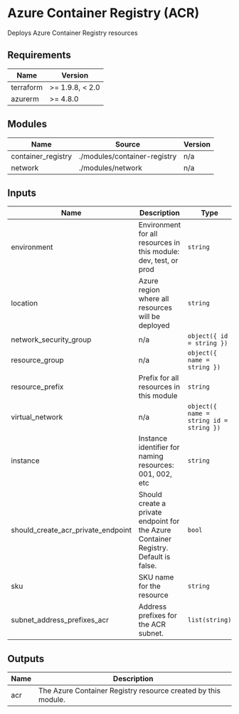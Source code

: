 <!-- BEGIN_TF_DOCS -->
<!-- markdown-table-prettify-ignore-start -->
# Azure Container Registry (ACR)

Deploys Azure Container Registry resources

## Requirements

| Name | Version |
|------|---------|
| terraform | >= 1.9.8, < 2.0 |
| azurerm | >= 4.8.0 |

## Modules

| Name | Source | Version |
|------|--------|---------|
| container\_registry | ./modules/container-registry | n/a |
| network | ./modules/network | n/a |

## Inputs

| Name | Description | Type | Default | Required |
|------|-------------|------|---------|:--------:|
| environment | Environment for all resources in this module: dev, test, or prod | `string` | n/a | yes |
| location | Azure region where all resources will be deployed | `string` | n/a | yes |
| network\_security\_group | n/a | ```object({ id = string })``` | n/a | yes |
| resource\_group | n/a | ```object({ name = string })``` | n/a | yes |
| resource\_prefix | Prefix for all resources in this module | `string` | n/a | yes |
| virtual\_network | n/a | ```object({ name = string id = string })``` | n/a | yes |
| instance | Instance identifier for naming resources: 001, 002, etc | `string` | `"001"` | no |
| should\_create\_acr\_private\_endpoint | Should create a private endpoint for the Azure Container Registry. Default is false. | `bool` | `false` | no |
| sku | SKU name for the resource | `string` | `"Premium"` | no |
| subnet\_address\_prefixes\_acr | Address prefixes for the ACR subnet. | `list(string)` | ```[ "10.0.2.0/24" ]``` | no |

## Outputs

| Name | Description |
|------|-------------|
| acr | The Azure Container Registry resource created by this module. |
<!-- markdown-table-prettify-ignore-end -->
<!-- END_TF_DOCS -->
